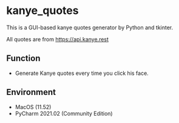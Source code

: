 # kanye_quotes
This is a GUI-based kanye quotes generator by Python and tkinter.

All quotes are from https://api.kanye.rest

## Function
- Generate Kanye quotes every time you click his face.

## Environment
- MacOS (11.52)
- PyCharm 2021.02 (Community Edition)
